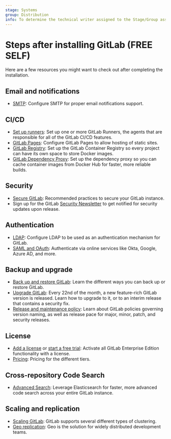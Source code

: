 ```yaml
---
stage: Systems
group: Distribution
info: To determine the technical writer assigned to the Stage/Group associated with this page, see https://about.gitlab.com/handbook/engineering/ux/technical-writing/#assignments
---
```


# Steps after installing GitLab **(FREE SELF)**

Here are a few resources you might want to check out after completing the
installation.

## Email and notifications

- [SMTP](https://docs.gitlab.com/omnibus/settings/smtp.html): Configure SMTP
  for proper email notifications support.

## CI/CD

- [Set up runners](https://docs.gitlab.com/runner/): Set up one or more GitLab
  Runners, the agents that are responsible for all of the GitLab CI/CD features.
- [GitLab Pages](../administration/pages/index.md): Configure GitLab Pages to
  allow hosting of static sites.
- [GitLab Registry](../administration/packages/container_registry.md): Set up the
  GitLab Container Registry so every project can have its own space to store Docker
  images.
- [GitLab Dependency Proxy](../administration/packages/dependency_proxy.md): Set up the dependency
  proxy so you can cache container images from Docker Hub for faster, more reliable builds.

## Security

- [Secure GitLab](../security/index.md#securing-your-gitlab-installation):
  Recommended practices to secure your GitLab instance.
- Sign up for the GitLab [Security Newsletter](https://about.gitlab.com/company/preference-center/) to get notified for security updates upon release.

## Authentication

- [LDAP](../administration/auth/ldap/index.md): Configure LDAP to be used as
  an authentication mechanism for GitLab.
- [SAML and OAuth](../integration/omniauth.md): Authenticate via online services like Okta, Google, Azure AD, and more.

## Backup and upgrade

- [Back up and restore GitLab](../raketasks/backup_restore.md): Learn the different
  ways you can back up or restore GitLab.
- [Upgrade GitLab](../update/index.md): Every 22nd of the month, a new feature-rich GitLab version
  is released. Learn how to upgrade to it, or to an interim release that contains a security fix.
- [Release and maintenance policy](../policy/maintenance.md): Learn about GitLab
  policies governing version naming, as well as release pace for major, minor, patch,
  and security releases.

## License

- [Add a license](../user/admin_area/license.md) or [start a free trial](https://about.gitlab.com/free-trial/):
  Activate all GitLab Enterprise Edition functionality with a license.
- [Pricing](https://about.gitlab.com/pricing/): Pricing for the different tiers.

## Cross-repository Code Search

- [Advanced Search](../integration/elasticsearch.md): Leverage Elasticsearch for
  faster, more advanced code search across your entire GitLab instance.

## Scaling and replication

- [Scaling GitLab](../administration/reference_architectures/index.md):
  GitLab supports several different types of clustering.
- [Geo replication](../administration/geo/index.md):
  Geo is the solution for widely distributed development teams.
